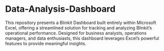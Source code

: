 # Data-Analysis-Dashboard
This repository presents a Blinkit Dashboard built entirely within Microsoft Excel, offering a streamlined solution for tracking and analyzing Blinkit’s operational performance. Designed for business analysts, operations managers, and data enthusiasts, this dashboard leverages Excel’s powerful features to provide meaningful insights.
